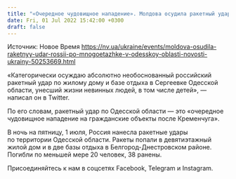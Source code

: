 ```yaml
---
title: "«Очередное чудовищное нападение». Молдова осудила ракетный удар России по Одесской области"
date: Fri, 01 Jul 2022 15:42:00 +0300
draft: false
---
```

Источник: Новое Время https://nv.ua/ukraine/events/moldova-osudila-raketnyy-udar-rossii-po-mnogoetazhke-v-odesskoy-oblasti-novosti-ukrainy-50253669.html


«Категорически осуждаю абсолютно необоснованный российский ракетный удар по жилому дому и базе отдыха в Сергеевке Одесской области, унесший жизни невинных людей, в том числе детей», — написал он в Twitter.

По его словам, ракетный удар по Одесской области — это «очередное чудовищное нападение на гражданские объекты после Кременчуга».

 В ночь на пятницу, 1 июля, Россия нанесла ракетные удары по территории Одесской области. Ракеты попали в девятиэтажный жилой дом и в две базы отдыха в Белгород-Днестровском районе. Погибли по меньшей мере 20 человек, 38 ранены.

Присоединяйтесь к нам в соцсетях Facebook, Telegram и Instagram.
